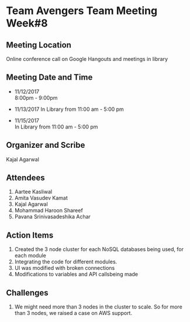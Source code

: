 # Team Avengers Team Meeting Week#8

## Meeting Location
Online conference call on Google Hangouts and meetings in library

## Meeting Date and Time
* 11/12/2017  
8:00pm - 9:00pm 

* 11/13/2017 
In Library from 11:00 am - 5:00 pm

* 11/15/2017  
In Library from 11:00 am - 5:00 pm

## Organizer and Scribe
Kajal Agarwal 

## Attendees
1. Aartee Kasliwal
2. Amita Vasudev Kamat
3. Kajal Agarwal
4. Mohammad Haroon Shareef
5. Pavana Srinivasadeshika Achar


## Action Items
1. Created the 3 node cluster for each NoSQL databases being used, for each module
2. Integrating the code for different modules.
3. UI was modified with broken connections
4. Modifications to variables and API callsbeing made

## Challenges
1. We might need more than 3 nodes in the cluster to scale. So for more than 3 nodes, we raised a case on AWS support.
